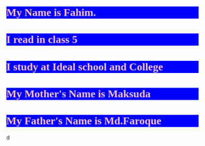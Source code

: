 
 <h1 style="Color:pink;background-color:blue;font-family:cursive;">My Name is Fahim.</h1>
<h1 style="Color:pink;background-color:blue;font-family:cursive;">I read in class 5 </h1>
<h1 style="Color:pink;background-color:blue;font-family:cursive;">I study at Ideal school and College </h1>
<h1 style="Color:pink;background-color:blue;font-family:cursive;">My Mother's Name is Maksuda </h1> 
<h1 Style="Color:pink;background-color:blue;font-family:cursive;">My Father's Name is Md.Faroque </h1>
d
